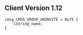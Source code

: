 ## Client Version 1.12

```rust,ignore
cmsg CMSG_GROUP_UNINVITE = 0x75 {
    CString name;    
}

```
